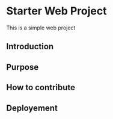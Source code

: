 # Starter Web Project

This is a simple web project

## Introduction

## Purpose

## How to contribute

## Deployement
